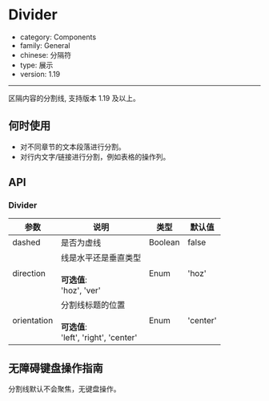 # Divider

-   category: Components
-   family: General
-   chinese: 分隔符
-   type: 展示
-   version: 1.19

---

区隔内容的分割线, 支持版本 1.19 及以上。

## 何时使用

-   对不同章节的文本段落进行分割。
-   对行内文字/链接进行分割，例如表格的操作列。

## API

### Divider

| 参数          | 说明                                                       | 类型      | 默认值      |
| ----------- | -------------------------------------------------------- | ------- | -------- |
| dashed      | 是否为虚线                                                    | Boolean | false    |
| direction   | 线是水平还是垂直类型<br/><br/>**可选值**:<br/>'hoz', 'ver'            | Enum    | 'hoz'    |
| orientation | 分割线标题的位置<br/><br/>**可选值**:<br/>'left', 'right', 'center' | Enum    | 'center' |

## 无障碍键盘操作指南

分割线默认不会聚焦，无键盘操作。
